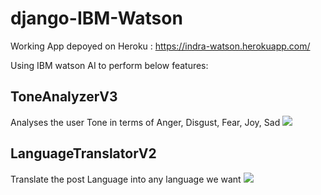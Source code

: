 # django-IBM-Watson

Working App depoyed on Heroku :
https://indra-watson.herokuapp.com/

Using IBM watson AI to perform below features:

## ToneAnalyzerV3
Analyses the user Tone in terms of Anger, Disgust, Fear, Joy, Sad
<img src="https://image.ibb.co/gHwmC7/1.jpg">

## LanguageTranslatorV2
Translate the post Language into any language we want
<img src="https://image.ibb.co/dLEOs7/1.jpg">
